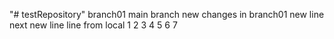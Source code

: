 "# testRepository" 
branch01
main branch
new changes in branch01
new line
next new line
line from local
1
2
3
4
5
6
7